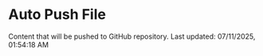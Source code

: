 # Auto Push File

Content that will be pushed to GitHub repository.
Last updated: 07/11/2025, 01:54:18 AM